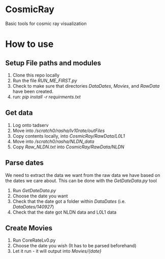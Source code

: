 # CosmicRay

Basic tools for cosmic ray visualization

# How to use

## Setup File paths and modules

1. Clone this repo locally
2. Run the file *RUN_ME_FIRST.py*
3. Check to make sure that directories *DataDates*, *Movies*, and *RawData* have been created.
4. run: *pip install -r requirments.txt*

##  Get data

1. Log onto tadserv
2. Move into */scratch0/rasha/lv10rate/outFiles*
3. Copy contents locally, into *CosmicRay/RawData/L0L1*
4. Move into */scratch0/rasha/NLDN_data*
5. Copy *Raw_NLDN.txt* into *CosmicRay/RawData/NLDN*

## Parse dates

We need to extract the data we want from the raw data we have based on the dates we care about. This can be done with the *GetDateData.py* tool
1. Run *GetDateData.py*
2. Choose the date you want
3. Check that the date got a folder within *DataDates* (i.e. *DataDates/140927*)
4. Check that the date got NLDN data and L0L1 data

## Create Movies

1. Run CoreRateLv0.py
2. Choose the date you wish (It has to be parsed beforehand)
3. Let it run - it will output into *Movies/{date}*
